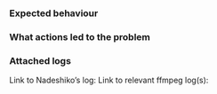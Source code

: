 ### Expected behaviour


### What actions led to the problem


### Attached logs

Link to Nadeshiko’s log:
Link to relevant ffmpeg log(s):
